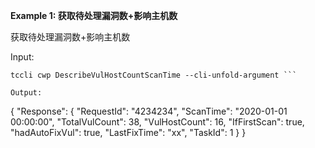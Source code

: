 **Example 1: 获取待处理漏洞数+影响主机数**

获取待处理漏洞数+影响主机数

Input: 

```
tccli cwp DescribeVulHostCountScanTime --cli-unfold-argument ```

Output: 
```
{
    "Response": {
        "RequestId": "4234234",
        "ScanTime": "2020-01-01 00:00:00",
        "TotalVulCount": 38,
        "VulHostCount": 16,
        "IfFirstScan": true,
        "hadAutoFixVul": true,
        "LastFixTime": "xx",
        "TaskId": 1
    }
}
```

